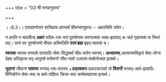 +++
title = "03 श्री भगवानुवाच"

+++
  
  
।।8.3।। एतत्प्रश्नोत्तरं साभिप्राय-ज्ञानार्थं श्रीभगवानुवाच -- अक्षरमिति त्रयेण। 

न क्षरति न चलतीत्य् **अक्षरं** सदैक-रस-रूपं पुरुषोत्तम-चरणात्मकं भक्त-हृदयाद् अ-चलं गृहात्मकं वा स्थिरं तत्। परमं परः पुरुषोत्तमो मीयत अस्मिन्निति **परमं ब्रह्म** बृहत् व्यापकं च। 

**स्वभावः** स्वस्य भगवतो दास्यादि-सेवा-सिद्ध्यर्थं जीव-रूपेण भवनम्। **अध्यात्मम्** आत्मानमविकृतं सेवा-योग्यं देहम् अधिकृत्य तद्-अनुभवे वर्त्तमानो जीव-भावो ऽध्यात्म-शब्देनोच्यत इत्यर्थः। 

**भूतानां** जीवानां **भावस्य** भगवद्-रस-रूपस्य +**उद्भवकरः** प्रकटकारको यो **विसर्गो** भगवद्-अर्थ-द्रव्यादि-विनियोगेन सेवा-रूपः स कर्म-संज्ञितः क्रिया-रूपः कर्मशब्दवाच्य इत्यर्थः।  
  
